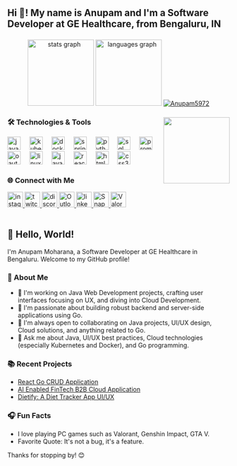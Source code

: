 <h2 align="left">Hi 👋! My name is Anupam and I'm a Software Developer at GE Healthcare, from Bengaluru, IN</h2>

###

<div align="center">
  <img src="https://github-readme-stats.vercel.app/api?username=Anupam5972&hide_title=false&hide_rank=false&show_icons=true&include_all_commits=true&count_private=true&disable_animations=false&theme=dracula&locale=en&hide_border=false" height="150" alt="stats graph"  />
  <img src="https://github-readme-stats.vercel.app/api/top-langs?username=Anupam5972&locale=en&hide_title=false&layout=compact&card_width=320&langs_count=5&theme=dracula&hide_border=false" height="150" alt="languages graph"  />
  <a href="https://github.com/ryo-ma/github-profile-trophy"><img src="https://github-profile-trophy.vercel.app/?username=Anupam5972" alt="Anupam5972" /></a>
</div>

###

<img align="right" height="150" src="gif/profile.gif"  />

### 🛠️ Technologies & Tools

<div align="left">
  <img src="https://cdn.jsdelivr.net/gh/devicons/devicon/icons/java/java-original.svg" height="30" alt="java logo"  />
  <img width="12" />
  <img src="https://cdn.jsdelivr.net/gh/devicons/devicon/icons/kubernetes/kubernetes-original.svg" height="30" alt="kubernetes logo"  />
  <img width="12" />
  <img src="https://cdn.jsdelivr.net/gh/devicons/devicon/icons/docker/docker-original.svg" height="30" alt="docker logo"  />
  <img width="12" />
  <img src="https://cdn.jsdelivr.net/gh/devicons/devicon/icons/spring/spring-original.svg" height="30" alt="spring boot logo"  />
  <img width="12" />
  <img src="https://cdn.jsdelivr.net/gh/devicons/devicon/icons/python/python-original.svg" height="30" alt="python logo"  />
  <img width="12" />
  <img src="https://cdn.jsdelivr.net/gh/devicons/devicon/icons/sqldeveloper/sqldeveloper-original.svg" height="30" alt="sql logo"  />
  <img width="12" />
  <img src="https://cdn.jsdelivr.net/gh/devicons/devicon/icons/prometheus/prometheus-original.svg" height="30" alt="prometheus logo"  />
  <img width="12" />
  <img src="https://cdn.jsdelivr.net/gh/devicons/devicon/icons/oauth/oauth-original.svg" height="30" alt="oauth logo"  />
  <img width="12" />
  <img src="https://cdn.jsdelivr.net/gh/devicons/devicon/icons/linux/linux-original.svg" height="30" alt="linux logo"  />
  <img width="12" />
  <img src="https://cdn.jsdelivr.net/gh/devicons/devicon/icons/javascript/javascript-original.svg" height="30" alt="javascript logo"  />
  <img width="12" />
  <img src="https://cdn.jsdelivr.net/gh/devicons/devicon/icons/react/react-original.svg" height="30" alt="react logo"  />
  <img width="12" />
  <img src="https://cdn.jsdelivr.net/gh/devicons/devicon/icons/html5/html5-original.svg" height="30" alt="html5 logo"  />
  <img width="12" />
  <img src="https://cdn.jsdelivr.net/gh/devicons/devicon/icons/css3/css3-original.svg" height="30" alt="css3 logo"  />
</div>

### 🌐 Connect with Me

<div align="left">
  <a href="https://www.instagram.com/korvynix/">
    <img src="https://img.shields.io/static/v1?message=Instagram&logo=instagram&label=&color=E4405F&logoColor=white&labelColor=&style=for-the-badge" height="35" alt="instagram logo" />
  </a>
  <a href="https://www.twitch.tv/korvynix">
    <img src="https://img.shields.io/static/v1?message=Twitch&logo=twitch&label=&color=9146FF&logoColor=white&labelColor=&style=for-the-badge" height="35" alt="twitch logo" />
  </a>
  <a href="https://discordapp.com/users/anupam_muffin">
    <img src="https://img.shields.io/static/v1?message=Discord&logo=discord&label=&color=7289DA&logoColor=white&labelColor=&style=for-the-badge" height="35" alt="discord logo" />
  </a>
  <a href="mailto:anupam205@outlook.com">
    <img src="https://img.shields.io/static/v1?message=Outlook&logo=microsoft-outlook&label=&color=0078D4&logoColor=white&labelColor=&style=for-the-badge" height="35" alt="Outlook logo" />
  </a>
  <a href="https://www.linkedin.com/in/anupam-moharana/">
    <img src="https://img.shields.io/static/v1?message=LinkedIn&logo=linkedin&label=&color=0077B5&logoColor=white&labelColor=&style=for-the-badge" height="35" alt="linkedin logo" />
  </a>
  <a href="https://www.snapchat.com/add/targaryen205">
    <img src="https://img.shields.io/static/v1?message=Snapchat&logo=snapchat&label=&color=FFFC00&logoColor=white&labelColor=&style=for-the-badge" height="35" alt="Snapchat logo" />
  </a>
  <a href="https://tracker.gg/valorant/profile/riot/IloveMuffin%23TAKEN">
    <img src="https://img.shields.io/static/v1?message=Valorant&logo=valorant&label=&color=FF4654&logoColor=white&labelColor=&style=for-the-badge" height="35" alt="Valorant logo" />
  </a>
</div>

<br clear="both">

## 👋 Hello, World!

I'm Anupam Moharana, a Software Developer at GE Healthcare in Bengaluru. Welcome to my GitHub profile!

### 🚀 About Me

- 🔭 I'm working on Java Web Development projects, crafting user interfaces focusing on UX, and diving into Cloud Development.
- 🌱 I'm passionate about building robust backend and server-side applications using Go.
- 👯 I'm always open to collaborating on Java projects, UI/UX design, Cloud solutions, and anything related to Go.
- 💬 Ask me about Java, UI/UX best practices, Cloud technologies (especially Kubernetes and Docker), and Go programming.

### 📚 Recent Projects

- [React Go CRUD Application](https://github.com/Anupam5972/go-react-crud-app)
- [AI Enabled FinTech B2B Cloud Application](https://drive.google.com/file/d/14eu69K8U0noUZqoygxrV7wE8EltIkuYk/view?usp=sharing)
- [Dietify: A Diet Tracker App UI/UX](https://www.figma.com/proto/v3VGzcf2UI4DtSbqZLeasc/Dietify-(Community)?page-id=0%3A1&type=design&node-id=13-46&viewport=33%2C437%2C0.22&t=CbVtCl4MYn63krPH-1&scaling=scale-down&starting-point-node-id=8%3A92&show-proto-sidebar=1&mode=design)

### 🎧 Fun Facts

- I love playing PC games such as Valorant, Genshin Impact, GTA V.
- Favorite Quote: It's not a bug, it's a feature.

Thanks for stopping by! 😊
